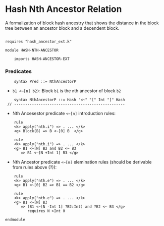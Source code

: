 Hash Nth Ancestor Relation
==========================

A formalization of block hash ancestry that shows the distance in the block tree between an ancestor block and a decendent block.
```k

requires "hash_ancestor_ext.k"

module HASH-NTH-ANCESTOR

    imports HASH-ANCESTOR-EXT
```

### Predicates

```k
    syntax Pred ::= NthAncestorP
```

- `b1 <~[n] b2)`: Block `b1` is the `n`th ancestor of block `b2`
 
```k
    syntax NthAncestorP ::= Hash "<~" "[" Int "]" Hash
 // --------------------------------------------------
```

- Nth Ancesestor predicate `<~[n]` introduction rules:

```k
    rule
    <k> apply("nth.i") => . ... </k>
    <g> Block(B) => B <~[0] B  </g>

    rule
    <k> apply("nth.i") => . ... </k>
    <g> B1 <~[N] B2 and B2 <~ B3
       => B1 <~[N +Int 1] B3 </g>
```

- Nth Ancestor predicate `<~[n]` elemination rules (should be derivable from rules above (?)):

```k
    rule
    <k> apply("nth.e") => . ... </k>
    <g> B1 <~[0] B2 => B1 == B2 </g>

    rule
    <k> apply("nth.e") => . ... </k>
    <g> B1 <~[N] B3
       => (B1 <~[N -Int 1] ?B2:Int) and ?B2 <~ B3 </g>
          requires N >Int 0
```

```k
endmodule
```
